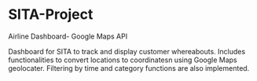 # SITA-Project
Airline Dashboard- Google Maps API

Dashboard for SITA to track and display customer whereabouts. Includes functionalities to convert locations to coordinatesn using 
Google Maps geolocater. Filtering by time and category functions are also implemented.
